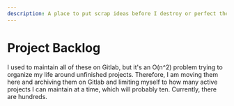 ```yaml
---
description: A place to put scrap ideas before I destroy or perfect them.
---
```


# Project Backlog

I used to maintain all of these on Gitlab, but it's an O(n^2) problem trying to organize my life around unfinished projects. Therefore, I am moving them here and archiving them on Gitlab and limiting myself to how many active projects I can maintain at a time, which will probably ten. Currently, there are hundreds.

